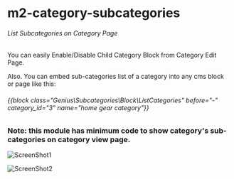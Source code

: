 # m2-category-subcategories
###### List Subcategories on Category Page

You can easily Enable/Disable Child Category Block from Category Edit Page.

Also. You can embed sub-categories list of a category into any cms block or page like this:

###### {{block class="Genius\Subcategories\Block\ListCategories" before="-" category_id="3" name="home gear category"}}

### Note: this module has minimum code to show category's sub-categories on category view page.

![ScreenShot1](https://lh6.googleusercontent.com/zHuV7wHnm3_CyIbcA3eQ0595hR6L7sDet_vWNeSLlbOmpapkzxq22lLLYVNBvs6c4hnYGx57ggGi-A=w1920-h608-rw)

![ScreenShot2](https://lh6.googleusercontent.com/kJhq_kiXmhoQXUZITaM2IEpzfosx4oEO_CeXLtL0T-gftqf-XZSupj3ZmNEvhHXKBhVIJ2FtwCXAFA=w1920-h608-rw)

